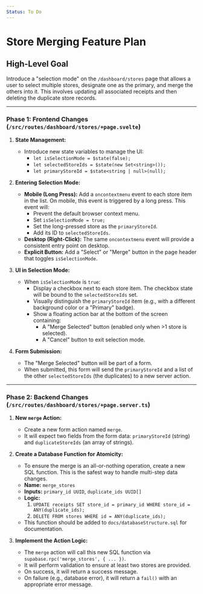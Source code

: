 ```yaml
---
Status: To Do
---
```


# Store Merging Feature Plan

## High-Level Goal

Introduce a "selection mode" on the `/dashboard/stores` page that allows a user to select multiple stores, designate one as the primary, and merge the others into it. This involves updating all associated receipts and then deleting the duplicate store records.

---

### Phase 1: Frontend Changes (`/src/routes/dashboard/stores/+page.svelte`)

1.  **State Management:**
    *   Introduce new state variables to manage the UI:
        *   `let isSelectionMode = $state(false);`
        *   `let selectedStoreIds = $state(new Set<string>());`
        *   `let primaryStoreId = $state<string | null>(null);`

2.  **Entering Selection Mode:**
    *   **Mobile (Long Press):** Add a `oncontextmenu` event to each store item in the list. On mobile, this event is triggered by a long press. This event will:
        *   Prevent the default browser context menu.
        *   Set `isSelectionMode = true;`
        *   Set the long-pressed store as the `primaryStoreId`.
        *   Add its ID to `selectedStoreIds`.
    *   **Desktop (Right-Click):** The same `oncontextmenu` event will provide a consistent entry point on desktop.
    *   **Explicit Button:** Add a "Select" or "Merge" button in the page header that toggles `isSelectionMode`.

3.  **UI in Selection Mode:**
    *   When `isSelectionMode` is `true`:
        *   Display a checkbox next to each store item. The checkbox state will be bound to the `selectedStoreIds` set.
        *   Visually distinguish the `primaryStoreId` item (e.g., with a different background color or a "Primary" badge).
        *   Show a floating action bar at the bottom of the screen containing:
            *   A "Merge Selected" button (enabled only when >1 store is selected).
            *   A "Cancel" button to exit selection mode.

4.  **Form Submission:**
    *   The "Merge Selected" button will be part of a form.
    *   When submitted, this form will send the `primaryStoreId` and a list of the other `selectedStoreIds` (the duplicates) to a new server action.

---

### Phase 2: Backend Changes (`/src/routes/dashboard/stores/+page.server.ts`)

1.  **New `merge` Action:**
    *   Create a new form action named `merge`.
    *   It will expect two fields from the form data: `primaryStoreId` (string) and `duplicateStoreIds` (an array of strings).

2.  **Create a Database Function for Atomicity:**
    *   To ensure the merge is an all-or-nothing operation, create a new SQL function. This is the safest way to handle multi-step data changes.
    *   **Name:** `merge_stores`
    *   **Inputs:** `primary_id UUID`, `duplicate_ids UUID[]`
    *   **Logic:**
        1.  `UPDATE receipts SET store_id = primary_id WHERE store_id = ANY(duplicate_ids);`
        2.  `DELETE FROM stores WHERE id = ANY(duplicate_ids);`
    *   This function should be added to `docs/databaseStructure.sql` for documentation.

3.  **Implement the Action Logic:**
    *   The `merge` action will call this new SQL function via `supabase.rpc('merge_stores', { ... })`.
    *   It will perform validation to ensure at least two stores are provided.
    *   On success, it will return a success message.
    *   On failure (e.g., database error), it will return a `fail()` with an appropriate error message.
